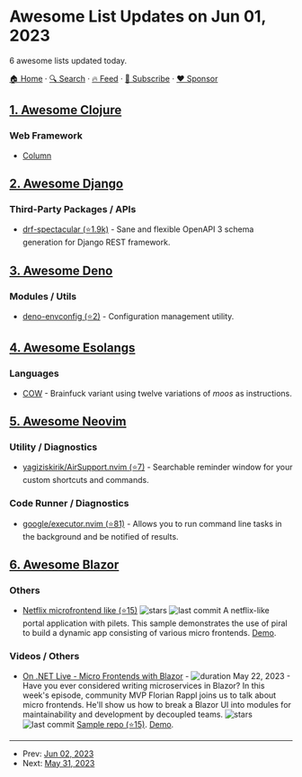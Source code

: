 # Awesome List Updates on Jun 01, 2023

6 awesome lists updated today.

[🏠 Home](/README.md) · [🔍 Search](https://www.trackawesomelist.com/search/) · [🔥 Feed](https://www.trackawesomelist.com/rss.xml) · [📮 Subscribe](https://trackawesomelist.us17.list-manage.com/subscribe?u=d2f0117aa829c83a63ec63c2f&id=36a103854c) · [❤️  Sponsor](https://github.com/sponsors/theowenyoung)



## [1. Awesome Clojure](/content/razum2um/awesome-clojure/README.md)

### Web Framework

*   [Column](https://gitlab.com/demonshreder/column)

## [2. Awesome Django](/content/wsvincent/awesome-django/README.md)

### Third-Party Packages / APIs

*   [drf-spectacular (⭐1.9k)](https://github.com/tfranzel/drf-spectacular) - Sane and flexible OpenAPI 3 schema generation for Django REST framework.

## [3. Awesome Deno](/content/denolib/awesome-deno/README.md)

### Modules / Utils

*   [deno-envconfig (⭐2)](https://github.com/fernandolguevara/deno-envconfig) - Configuration management utility.

## [4. Awesome Esolangs](/content/angrykoala/awesome-esolangs/README.md)

### Languages

*   [COW](https://esolangs.org/wiki/COW) - Brainfuck variant using twelve variations of *moos* as instructions.

## [5. Awesome Neovim](/content/rockerBOO/awesome-neovim/README.md)

### Utility / Diagnostics

*   [yagiziskirik/AirSupport.nvim (⭐7)](https://github.com/yagiziskirik/AirSupport.nvim) - Searchable reminder window for your custom shortcuts and commands.

### Code Runner / Diagnostics

*   [google/executor.nvim (⭐81)](https://github.com/google/executor.nvim) - Allows you to run command line tasks in the background and be notified of results.

## [6. Awesome Blazor](/content/AdrienTorris/awesome-blazor/README.md)

### Others

*   [Netflix microfrontend like (⭐15)](https://github.com/piral-samples/netflix-demo) ![stars](https://img.shields.io/github/stars/piral-samples/netflix-demo?style=flat-square\&cacheSeconds=604800) ![last commit](https://img.shields.io/github/last-commit/piral-samples/netflix-demo?style=flat-square\&cacheSeconds=86400) A netflix-like portal application with pilets. This sample demonstrates the use of piral to build a dynamic app consisting of various micro frontends. [Demo](https://notflix-demo.samples.piral.cloud/browse).

### Videos / Others

*   [On .NET Live - Micro Frontends with Blazor](https://www.youtube.com/watch?v=t8w_OTkafNE) - ![duration](https://img.shields.io/badge/Duration:%20-62%20min-%230094FF?style=flat-square\&cacheSeconds=maxAge\&logo=youtube) May 22, 2023 - Have you ever considered writing microservices in Blazor? In this week's episode, community MVP Florian Rappl joins us to talk about micro frontends. He'll show us how to break a Blazor UI into modules for maintainability and development by decoupled teams. ![stars](https://img.shields.io/github/stars/piral-samples/netflix-demo?style=flat-square\&cacheSeconds=604800) ![last commit](https://img.shields.io/github/last-commit/piral-samples/netflix-demo?style=flat-square\&cacheSeconds=86400) [Sample repo (⭐15)](https://github.com/piral-samples/netflix-demo). [Demo](https://notflix-demo.samples.piral.cloud/browse).

---

- Prev: [Jun 02, 2023](/content/2023/06/02/README.md)
- Next: [May 31, 2023](/content/2023/05/31/README.md)